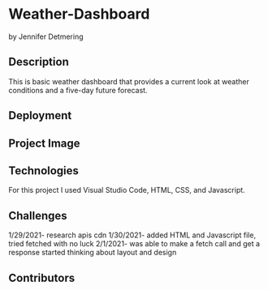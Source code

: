 # Weather-Dashboard
by Jennifer Detmering

## Description
This is basic weather dashboard that provides a current look at weather conditions and a five-day future forecast. 

## Deployment


## Project Image


## Technologies 
For this project I used Visual Studio Code, HTML, CSS, and Javascript.


## Challenges
1/29/2021- research apis cdn
1/30/2021- added HTML and Javascript file, tried fetched with no luck
2/1/2021- was able to make a fetch call and get a response started
thinking about layout and design

## Contributors 